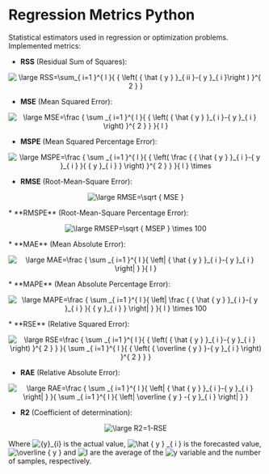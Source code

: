 # Regression Metrics Python
 Statistical estimators used in regression or optimization problems.
 Implemented metrics:
 * **RSS** (Residual Sum of Squares):
 
<p align="center">
 <img src="https://latex.codecogs.com/svg.latex?\large&space;RSS=\sum_{&space;i=1&space;}^{&space;l&space;}{&space;{&space;\left(&space;{&space;\hat&space;{&space;y&space;}&space;}_{&space;ii&space;}-{&space;y&space;}_{&space;i&space;}\right&space;)&space;}^{&space;2&space;}&space;}" title="\large RSS=\sum_{ i=1 }^{ l }{ { \left( { \hat { y } }_{ ii }-{ y }_{ i }\right ) }^{ 2 } }" /> 
</p>
 
 * **MSE** (Mean Squared Error):
 
 <p align="center">
 <img src="https://latex.codecogs.com/svg.latex?\large&space;MSE=\frac&space;{&space;\sum&space;_{&space;i=1&space;}^{&space;l&space;}{&space;{&space;\left(&space;{&space;\hat&space;{&space;y&space;}&space;}_{&space;i&space;}-{&space;y&space;}_{&space;i&space;}&space;\right)&space;}^{&space;2&space;}&space;}&space;}{&space;l&space;}" title="\large MSE=\frac { \sum _{ i=1 }^{ l }{ { \left( { \hat { y } }_{ i }-{ y }_{ i } \right) }^{ 2 } } }{ l }" />
  </p>

 
 * **MSPE** (Mean Squared Percentage Error):
 <p align="center">
 <img src="https://latex.codecogs.com/svg.latex?\large&space;MSPE=\frac&space;{&space;\sum&space;_{&space;i=1&space;}^{&space;l&space;}{&space;{&space;\left(&space;\frac&space;{&space;{&space;\hat&space;{&space;y&space;}&space;}_{&space;i&space;}-{&space;y&space;}_{&space;i&space;}&space;}{&space;{&space;y&space;}_{&space;i&space;}&space;}&space;\right)&space;}^{&space;2&space;}&space;}&space;}{&space;l&space;}&space;\times" title="\large MSPE=\frac { \sum _{ i=1 }^{ l }{ { \left( \frac { { \hat { y } }_{ i }-{ y }_{ i } }{ { y }_{ i } } \right) }^{ 2 } } }{ l } \times" />
 </p>
 
 * **RMSE** (Root-Mean-Square Error):
 <p align="center">
 <img src="https://latex.codecogs.com/svg.latex?\large&space;RMSE=\sqrt&space;{&space;MSE&space;}" title="\large RMSE=\sqrt { MSE }" />
 </p>
 * **RMSPE** (Root-Mean-Square Percentage Error):
 <p align="center">
 <img src="https://latex.codecogs.com/svg.latex?\large&space;RMSEP=\sqrt&space;{&space;MSEP&space;}&space;\times&space;100" title="\large RMSEP=\sqrt { MSEP } \times 100" />
 </p>
 * **MAE** (Mean Absolute Error):
 <p align="center">
 <img src="https://latex.codecogs.com/svg.latex?\large&space;MAE=\frac&space;{&space;\sum&space;_{&space;i=1&space;}^{&space;l&space;}{&space;\left|&space;{&space;\hat&space;{&space;y&space;}&space;}_{&space;i&space;}-{&space;y&space;}_{&space;i&space;}&space;\right|&space;}&space;}{&space;l&space;}" title="\large MAE=\frac { \sum _{ i=1 }^{ l }{ \left| { \hat { y } }_{ i }-{ y }_{ i } \right| } }{ l }" />
 </p>
 * **MAPE** (Mean Absolute Percentage Error):
 <p align="center">
 <img src="https://latex.codecogs.com/svg.latex?\large&space;MAPE=\frac&space;{&space;\sum&space;_{&space;i=1&space;}^{&space;l&space;}{&space;\left|&space;\frac&space;{&space;{&space;\hat&space;{&space;y&space;}&space;}_{&space;i&space;}-{&space;y&space;}_{&space;i&space;}&space;}{&space;{&space;y&space;}_{&space;i&space;}&space;}&space;\right|&space;}&space;}{&space;l&space;}&space;\times&space;100" title="\large MAPE=\frac { \sum _{ i=1 }^{ l }{ \left| \frac { { \hat { y } }_{ i }-{ y }_{ i } }{ { y }_{ i } } \right| } }{ l } \times 100" />
 </p>
 * **RSE** (Relative Squared Error):
 <p align="center">
 <img src="https://latex.codecogs.com/svg.latex?\large&space;RSE=\frac&space;{&space;\sum&space;_{&space;i=1&space;}^{&space;l&space;}{&space;{&space;\left(&space;{&space;\hat&space;{&space;y&space;}&space;}_{&space;i&space;}-{&space;y&space;}_{&space;i&space;}&space;\right)&space;}^{&space;2&space;}&space;}&space;}{&space;\sum&space;_{&space;i=1&space;}^{&space;l&space;}{&space;{&space;\left(&space;{&space;\overline&space;{&space;y&space;}&space;}-{&space;y&space;}_{&space;i&space;}&space;\right)&space;}^{&space;2&space;}&space;}&space;}" title="\large RSE=\frac { \sum _{ i=1 }^{ l }{ { \left( { \hat { y } }_{ i }-{ y }_{ i } \right) }^{ 2 } } }{ \sum _{ i=1 }^{ l }{ { \left( { \overline { y } }-{ y }_{ i } \right) }^{ 2 } } }" />
 </p>

 * **RAE** (Relative Absolute Error):
 <p align="center">
 <img src="https://latex.codecogs.com/svg.latex?\large&space;RAE=\frac&space;{&space;\sum&space;_{&space;i=1&space;}^{&space;l&space;}{&space;\left|&space;{&space;\hat&space;{&space;y&space;}&space;}_{&space;i&space;}-{&space;y&space;}_{&space;i&space;}&space;\right|&space;}&space;}{&space;\sum&space;_{&space;i=1&space;}^{&space;l&space;}{&space;\left|&space;\overline&space;{&space;y&space;}&space;-{&space;y&space;}_{&space;i&space;}&space;\right|&space;}&space;}" title="\large RAE=\frac { \sum _{ i=1 }^{ l }{ \left| { \hat { y } }_{ i }-{ y }_{ i } \right| } }{ \sum _{ i=1 }^{ l }{ \left| \overline { y } -{ y }_{ i } \right| } }" />
 </p>
 
 * **R2** (Coefficient of determination):
 <p align="center">
 <img src="https://latex.codecogs.com/svg.latex?\large&space;R2=1-RSE" title="\large R2=1-RSE" />
 </p>

Where <img src="https://latex.codecogs.com/svg.latex?{y}_{i}" title="{y}_{i}" /> is the actual value, <img src="https://latex.codecogs.com/svg.latex?\hat&space;{&space;y&space;}&space;_{&space;i&space;}" title="\hat { y } _{ i }" /> is the forecasted value, <img src="https://latex.codecogs.com/svg.latex?\overline&space;{&space;y&space;}" title="\overline { y }" /> and <img src="https://latex.codecogs.com/svg.latex?l" title="l" /> are the average of the <img src="https://latex.codecogs.com/svg.latex?y" title="y" /> variable and the number of samples, respectively.
